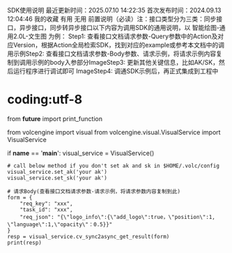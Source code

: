 SDK使用说明
最近更新时间：2025.07.10 14:22:35
首次发布时间：2024.09.13 12:04:46
我的收藏
有用
无用
前置说明（必读）​
注：接口类型分为三类：同步接口，异步接口，同步转异步接口​
以下内容为调用SDK的通用说明，以 智能绘图-通用2.0L-文生图 为例：​
Step1: 查看接口文档请求参数-Query参数中的Action及对应Version，根据Action全局检索SDK，找到对应的example或参考本文档中的调用示例​​​
Step2: 查看接口文档请求参数-Body参数、请求示例，将请求示例内容复制到调用示例的body入参部分​Image​​
Step3: 更新其他关键信息，比如AK/SK，然后运行程序进行调试即可​
​Image​​
Step4: 调通SDK示例后，再正式集成到工程中

# coding:utf-8
from __future__ import print_function

from volcengine import visual
from volcengine.visual.VisualService import VisualService

if __name__ == '__main__':
    visual_service = VisualService()

    # call below method if you don't set ak and sk in $HOME/.volc/config
    visual_service.set_ak('your ak')
    visual_service.set_sk('your ak')
    
    # 请求Body(查看接口文档请求参数-请求示例，将请求参数内容复制到此)
    form = {
        "req_key": "xxx",
        "task_id": "xxx",
        "req_json": "{\"logo_info\":{\"add_logo\":true，\"position\":1, \"language\":1,\"opacity\"：0.5}}"
    }
    resp = visual_service.cv_sync2async_get_result(form)
    print(resp)